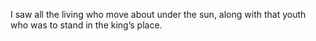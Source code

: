 I saw all the living who move about under the sun, along with that youth who was to stand in the king’s place.
